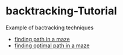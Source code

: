 # backtracking-Tutorial
Example of bactracking techniques

* [finding path in a maze](https://github.com/javierdejuan/backtracking-Tutorial/tree/master/solving%20a%20maze)
*  [finding optimal path in a maze](https://github.com/javierdejuan/backtracking-Tutorial/tree/master/optimal%20path%20in%20a%20maze)
